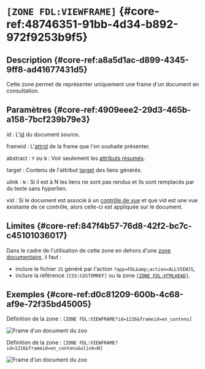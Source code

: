 # `[ZONE FDL:VIEWFRAME]` {#core-ref:48746351-91bb-4d34-b892-972f9253b9f5}

## Description  {#core-ref:a8a5d1ac-d899-4345-9ff8-ad41677431d5}

Cette zone permet de représenter uniquement une frame d'un document en 
consultation.

## Paramètres {#core-ref:4909eee2-29d3-465b-a158-7bcf239b79e3}

id
:    L'[id][id_document] du document source.

frameid
:    L'[attrid][property] de la frame que l'on souhaite présenter.

abstract
:    `Y` ou `N` : Voir seulement les [attributs résumés][property].

target
:    Contenu de l'attribut [target][MDNtarget] des liens générés.

ulink
:    `N` : Si il est à N les liens ne sont pas rendus et ils sont remplacés par du
    texte sans hyperlien.

vid
:   Si le document est associé à un [contrôle de vue][cdv] et que vid est une 
    vue existante de ce contrôle, alors celle-ci est appliquée sur le document.


## Limites {#core-ref:847f4b57-76d8-42f2-bc7c-c45101036017}

Dans le cadre de l'utilisation de cette zone en dehors d'une 
[zone documentaire][zoneDocumentaire], il faut :

* inclure le fichier `JS` généré par l'action `?app=FDL&amp;action=ALLVIEWJS`,
* inclure la référence `[CSS:CUSTOMREF]` ou la zone [`[ZONE FDL:HTMLHEAD]`][head].

## Exemples {#core-ref:d0c81209-600b-4c68-af9e-72f35bd45005}

Définition de la zone : `[ZONE FDL:VIEWFRAME?id=1216&frameid=en_contenu]`

![ Frame d'un document du zoo ](images/zones_actions/zone_fdl_view_frame_basic.png)

Définition de la zone : `[ZONE FDL:VIEWFRAME?id=1216&frameid=en_contenu&ulink=N]`

![ Frame d'un document du zoo ](images/zones_actions/zone_fdl_view_frame_ulink.png)


<!-- link -->

[id_document]:      #core-ref:9aa8edfa-2f2a-11e2-aaec-838a12b40353 "Propriété ID"
[property]:         #core-ref:bc3fad86-33cc-11e2-9a69-1bbd9c32b0f2
[MDNtarget]:        https://developer.mozilla.org/en-US/docs/Web/HTML/Element/a "Descriptif de la balise a"
[head]:             #core-ref:12d0c18a-bde3-4488-ab02-a4135d0f51c7
[cdv]:              #core-ref:017f061a-7c12-42f8-aa9b-276cf706e7e0
[zoneDocumentaire]:     #core-ref:49b96dc9-64e9-4f5a-a167-396282625c1e